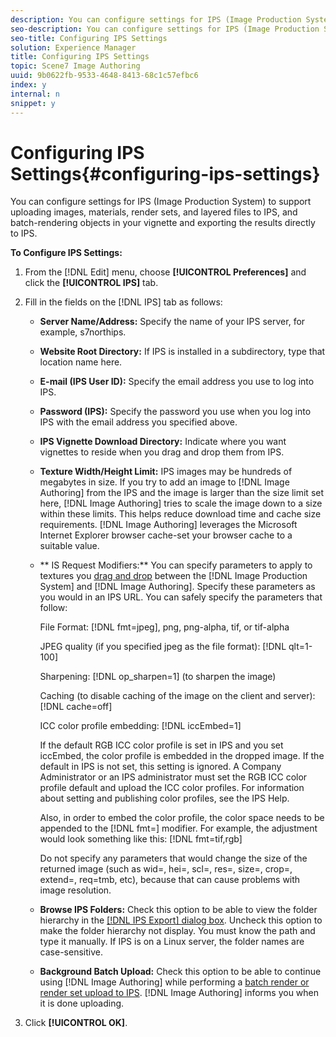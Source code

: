 ```yaml
---
description: You can configure settings for IPS (Image Production System) to support uploading images, materials, render sets, and layered files to IPS, and batch-rendering objects in your vignette and exporting the results directly to IPS.
seo-description: You can configure settings for IPS (Image Production System) to support uploading images, materials, render sets, and layered files to IPS, and batch-rendering objects in your vignette and exporting the results directly to IPS.
seo-title: Configuring IPS Settings
solution: Experience Manager
title: Configuring IPS Settings
topic: Scene7 Image Authoring
uuid: 9b0622fb-9533-4648-8413-68c1c57efbc6
index: y
internal: n
snippet: y
---
```


# Configuring IPS Settings{#configuring-ips-settings}

You can configure settings for IPS (Image Production System) to support uploading images, materials, render sets, and layered files to IPS, and batch-rendering objects in your vignette and exporting the results directly to IPS.

 **To Configure IPS Settings:** 

1. From the [!DNL Edit] menu, choose **[!UICONTROL Preferences]** and click the **[!UICONTROL IPS]** tab.
1. Fill in the fields on the [!DNL IPS] tab as follows:

    * **Server Name/Address:** Specify the name of your IPS server, for example, s7northips. 
    * **Website Root Directory:** If IPS is installed in a subdirectory, type that location name here. 
    * **E-mail (IPS User ID):** Specify the email address you use to log into IPS. 
    * **Password (IPS):** Specify the password you use when you log into IPS with the email address you specified above. 
    * **IPS Vignette Download Directory:** Indicate where you want vignettes to reside when you drag and drop them from IPS. 
    * **Texture Width/Height Limit:** IPS images may be hundreds of megabytes in size. If you try to add an image to [!DNL Image Authoring] from the IPS and the image is larger than the size limit set here, [!DNL Image Authoring] tries to scale the image down to a size within these limits. This helps reduce download time and cache size requirements. [!DNL Image Authoring] leverages the Microsoft Internet Explorer browser cache-set your browser cache to a suitable value. 
    
    * ** IS Request Modifiers:** You can specify parameters to apply to textures you [drag and drop](../c-vat-rend-pg/c-vat-rend-obj/t-vat-drag-text.md#task-cad3f740e6194876b25ca2704630aeec) between the [!DNL Image Production System] and [!DNL Image Authoring]. Specify these parameters as you would in an IPS URL. You can safely specify the parameters that follow:

      File Format: [!DNL fmt=jpeg], png, png-alpha, tif, or tif-alpha

      JPEG quality (if you specified jpeg as the file format): [!DNL qlt=1-100]

      Sharpening: [!DNL op_sharpen=1] (to sharpen the image)

      Caching (to disable caching of the image on the client and server): [!DNL cache=off]

      ICC color profile embedding: [!DNL iccEmbed=1]

      If the default RGB ICC color profile is set in IPS and you set iccEmbed, the color profile is embedded in the dropped image. If the default in IPS is not set, this setting is ignored. A Company Administrator or an IPS administrator must set the RGB ICC color profile default and upload the ICC color profiles. For information about setting and publishing color profiles, see the IPS Help.

      Also, in order to embed the color profile, the color space needs to be appended to the [!DNL fmt=] modifier. For example, the adjustment would look something like this: [!DNL fmt=tif,rgb]

      Do not specify any parameters that would change the size of the returned image (such as wid=, hei=, scl=, res=, size=, crop=, extend=, req=tmb, etc), because that can cause problems with image resolution. 
    
    * **Browse IPS Folders:** Check this option to be able to view the folder hierarchy in the [ [!DNL IPS Export] dialog box](../c-vat-vign-img-rend/t-vat-exp-ips.md#task-a3367d2830a544e99bca84633b7fee7d). Uncheck this option to make the folder hierarchy not display. You must know the path and type it manually. If IPS is on a Linux server, the folder names are case-sensitive. 
    
    * **Background Batch Upload:** Check this option to be able to continue using [!DNL Image Authoring] while performing a [batch render or render set upload to IPS](../c-vat-rend-pg/c-vat-rend-obj/t-vat-batch-rend-ips.md#task-f89e8d1a7bc54694b14173505641a0df). [!DNL Image Authoring] informs you when it is done uploading.

1. Click **[!UICONTROL OK]**.
